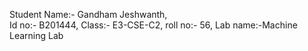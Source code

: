 Student Name:- Gandham Jeshwanth,  
Id no:- B201444, 
Class:- E3-CSE-C2, 
roll no:- 56, 
Lab name:-Machine Learning Lab
